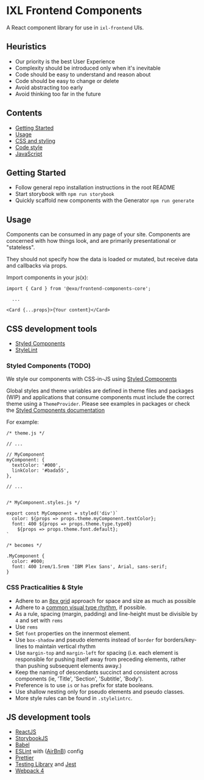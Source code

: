 # IXL Frontend Components

A React component library for use in `ixl-frontend` UIs.

## Heuristics

- Our priority is the best User Experience
- Complexity should be introduced only when it's inevitable
- Code should be easy to understand and reason about
- Code should be easy to change or delete
- Avoid abstracting too early
- Avoid thinking too far in the future

## Contents

- [Getting Started](#start)
- [Usage](#usage)
- [CSS and styling](#css)
- [Code style](#style)
- [JavaScript](#javascript)

## <a name="start">Getting Started </a>

- Follow general repo installation instructions in the root README
- Start storybook with `npm run storybook`
- Quickly scaffold new components with the Generator `npm run generate`

## <a name="usage">Usage</a>

Components can be consumed in any page of your site. Components are concerned
with how things look, and are primarily presentational or "stateless".

They should not specify how the data is loaded or mutated, but receive data and
callbacks via props.

Import components in your js(x):

```
import { Card } from '@exo/frontend-components-core';

  ...

<Card {...props}>{Your content}</Card>
```

## <a name="css">CSS development tools</a>

- [Styled Components](https://www.styled-components.com/)
- [StyleLint](https://stylelint.io/)

### Styled Components (TODO)

We style our components with CSS-in-JS using
[Styled Components](https://www.styled-components.com/docs)

Global styles and theme variables are defined in theme files and packages (WIP)
and applications that consume components must include the correct theme using a
`ThemeProvider`. Please see examples in packages or check the
[Styled Components documentation](https://www.styled-components.com/docs)

For example:

```
/* theme.js */

// ...

// MyComponent
myComponent: {
  textColor: '#000',
  linkColor: '#bada55',
},

// ...


/* MyComponent.styles.js */

export const MyComponent = styled('div')`
  color: ${props => props.theme.myComponent.textColor};
  font: 400 ${props => props.theme.type.type0}
    ${props => props.theme.font.default};
`

/* becomes */

.MyComponent {
  color: #000;
  font: 400 1rem/1.5rem 'IBM Plex Sans', Arial, sans-serif;
}
```

### <a name="style">CSS Practicalities & Style</a>

- Adhere to an
  [8px grid](https://builttoadapt.io/intro-to-the-8-point-grid-system-d2573cde8632)
  approach for space and size as much as possible
- Adhere to a [common visual type rhythm](https://type-scale.com/), if possible.
- As a rule, spacing (margin, padding) and line-height must be divisible by `4`
  and set with `rems`
- Use `rems`
- Set `font` properties on the innermost element.
- Use `box-shadow` and pseudo elements instead of `border` for borders/key-lines
  to maintain vertical rhythm
- Use `margin-top` and `margin-left` for spacing (i.e. each element is
  responsible for pushing itself away from preceding elements, rather than
  pushing subsequent elements away.)
- Keep the naming of descendants succinct and consistent across components (ie,
  'Title', 'Section', 'Subtitle', 'Body').
- Preference is to use `is` or `has` prefix for state booleans.
- Use shallow nesting only for pseudo elements and pseudo classes.
- More style rules can be found in `.stylelintrc`.

## <a name="javascript">JS development tools</a>

- [ReactJS](https://reactjs.org/)
- [StorybookJS](http://storybook.js.org/)
- [Babel](https://babeljs.io/)
- [ESLint](https://eslint.org/) with
  ([AirBnB](https://github.com/airbnb/javascript)) config
- [Prettier](https://prettier.io/)
- [Testing Library](https://testing-library.com/docs/react-testing-library/intro)
  and [Jest](https://jestjs.io/)
- [Webpack 4](https://webpack.js.org/)
